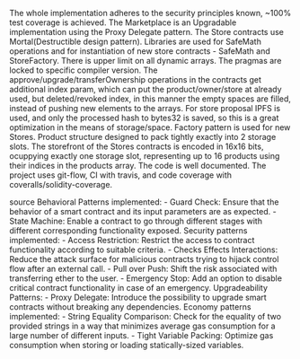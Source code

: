 The whole implementation adheres to the security principles known, ~100% test coverage is achieved. The Marketplace is an Upgradable 
implementation using the Proxy Delegate pattern. The Store contracts use Mortal(Destructible design pattern). Libraries are used for 
SafeMath operations and for instantiation of new store contracts - SafeMath and StoreFactory. There is upper limit on all dynamic arrays.
The pragmas are locked to specific compiler version. The approve/upgrade/transferOwnership operations in the contracts get additional
index param, which can put the product/owner/store at already used, but deleted/revoked index, in this manner the empty spaces are filled, 
instead of pushing new elements to the arrays. For store proposal IPFS is used, and only the processed hash to bytes32 is saved, so this
is a great optimization in the means of storage/space. Factory pattern is used for new Stores. Product structure designed to pack tightly
exactly into 2 storage slots. The storefront of the Stores contracts is encoded in 16x16 bits, ocuppying exactly one storage slot,
representing up to 16 products using their indices in the products array. The code is well documented. The project uses git-flow, CI with 
travis, and code coverage with coveralls/solidity-coverage.

source Behavioral Patterns implemented: - Guard Check: Ensure that the behavior of a smart contract and its input parameters are as 
expected. - State Machine: Enable a contract to go through different stages with different corresponding functionality exposed. Security
patterns implemented: - Access Restriction: Restrict the access to contract functionality according to suitable criteria. - Checks Effects
Interactions: Reduce the attack surface for malicious contracts trying to hijack control flow after an external call. - Pull over Push: 
Shift the risk associated with transferring ether to the user. - Emergency Stop: Add an option to disable critical contract functionality
in case of an emergency. Upgradeability Patterns: - Proxy Delegate: Introduce the possibility to upgrade smart contracts without breaking 
any dependencies. Economy patterns implemented: - String Equality Comparison: Check for the equality of two provided strings in a way that
minimizes average gas consumption for a large number of different inputs. - Tight Variable Packing: Optimize gas consumption when storing
or loading statically-sized variables.

